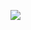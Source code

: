 <!-- ![](https://github-readme-stats.vercel.app/api?username=Aw&show_icons=true) -->
![](https://github-readme-stats.vercel.app/api?theme=THEME_NAME)
